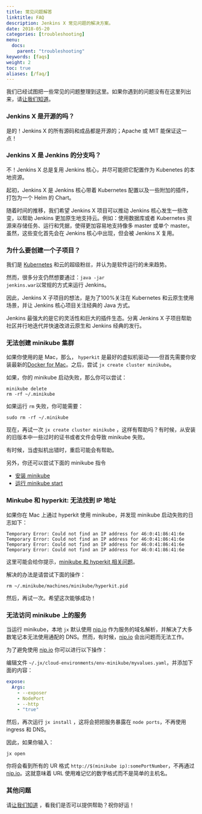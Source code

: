 ```yaml
---
title: 常见问题解答
linktitle: FAQ
description: Jenkins X 常见问题的解决方案。
date: 2018-05-20
categories: [troubleshooting]
menu:
  docs:
    parent: "troubleshooting"
keywords: [faqs]
weight: 2
toc: true
aliases: [/faq/]
---
```


我们已经试图把一些常见的问题整理到这里。如果你遇到的问题没有在这里列出来，请[让我们知道](https://github.com/jenkins-x/jx/issues/new)。


### Jenkins X 是开源的吗？

是的！Jenkins X 的所有源码和成品都是开源的；Apache 或 MIT 能保证这一点！

### Jenkins X 是 Jenkins 的分支吗？

不！Jenkins X 总是复用 Jenkins 核心，并尽可能把它配置作为 Kubenetes 的本地资源。

起初，Jenkins X 是 Jenkins 核心带着 Kubernetes 配置以及一些附加的插件，打包为一个 Helm 的 Chart。

随着时间的推移，我们希望 Jenkins X 项目可以推动 Jenkins 核心发生一些改变，以帮助 Jenkins 更加原生地支持云。例如：使用数据库或者 Kubernetes 资源来存储任务、运行和凭据，使得更加容易地支持像多 master 或单个 master。虽然，这些变化首先会在 Jenkins 核心中出现，但会被 Jenkins X 复用。

### 为什么要创建一个子项目？

我们是 <a href="https://kubernetes.io/">Kubernetes</a> 和云的超级粉丝，并认为是软件运行的未来趋势。

然而，很多分支仍然想要通过：<code>java -jar jenkins.war</code >以常规的方式来运行 Jenkins。

因此，Jenkins X 子项目的想法，是为了100%关注在 Kubernetes 和云原生使用场景，并让 Jenkins 核心项目关注经典的 Java 方式。

Jenkins 最强大的是它的灵活性和巨大的插件生态。分离 Jenkins X 子项目帮助社区并行地迭代并快速改进云原生和 Jenkins 经典的发行。

### 无法创建 minikube 集群

如果你使用的是 Mac，那么， `hyperkit` 是最好的虚拟机驱动——但首先需要你安装最新的[Docker for Mac](https://docs.docker.com/docker-for-mac/install/)。之后，尝试 `jx create cluster minikube`。

如果，你的 minikube 启动失败，那么你可以尝试：

    minikube delete
    rm -rf ~/.minikube

如果运行 `rm` 失败，你可能需要：

    sudo rm -rf ~/.minikube

现在，再试一次 `jx create cluster minikube` ，这样有帮助吗？有时候，从安装的旧版本中一些过时的证书或者文件会导致 minikube 失败。

有时候，当虚拟机出错时，重启可能会有帮助。

另外，你还可以尝试下面的 minikube 指令

* [安装 minikube](https://github.com/kubernetes/minikube#installation)
* [运行 minikube start](https://github.com/kubernetes/minikube#quickstart)

### Minkube 和 hyperkit: 无法找到 IP 地址

如果你在 Mac 上通过 hyperkit 使用 minikube，并发现 minikube 启动失败的日志如下：

```
Temporary Error: Could not find an IP address for 46:0:41:86:41:6e
Temporary Error: Could not find an IP address for 46:0:41:86:41:6e
Temporary Error: Could not find an IP address for 46:0:41:86:41:6e
Temporary Error: Could not find an IP address for 46:0:41:86:41:6e
```

这里可能会给你提示，[minikube 和 hyperkit 相关问题](https://github.com/kubernetes/minikube/issues/1926#issuecomment-356378525)。

解决的办法是请尝试下面的操作：

```
rm ~/.minikube/machines/minikube/hyperkit.pid
```

然后，再试一次。希望这次能够成功！

### 无法访问 minikube 上的服务

当运行 minikube，本地 `jx` 默认使用 [nip.io](http://nip.io/) 作为服务的域名解析，并解决了大多数笔记本无法使用通配的 DNS。然而，有时候，[nip.io](http://nip.io/) 会出问题而无法工作。

为了避免使用 [nip.io](http://nip.io/) 你可以进行以下操作：

编辑文件 `~/.jx/cloud-environments/env-minikube/myvalues.yaml`，并添加下面的内容：

```yaml
expose:
  Args:
    - --exposer
    - NodePort
    - --http
    - "true"
```

然后，再次运行 `jx install` ，这将会把把服务暴露在 `node ports`，不再使用 ingress 和 DNS。

因此，如果你输入：

```
jx open
```

你将会看到所有的 UR 格式 `http://$(minikube ip):somePortNumber`，不再通过 [nip.io](http://nip.io/)。这就意味着 URL 使用难记忆的数字格式而不是简单的主机名。

### 其他问题

请[让我们知道](https://github.com/jenkins-x/jx/issues/new) ，看我们是否可以提供帮助？祝你好运！
